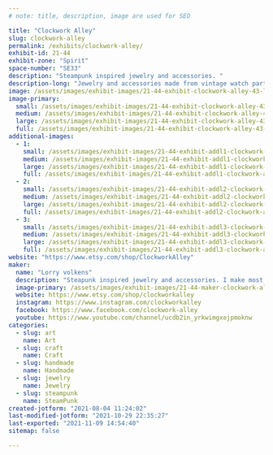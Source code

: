 ```yaml
---
# note: title, description, image are used for SEO

title: "Clockwork Alley"
slug: clockwork-alley
permalink: /exhibits/clockwork-alley/
exhibit-id: 21-44
exhibit-zone: "Spirit"
space-number: "SE33"
description: "Steampunk inspired jewelry and accessories. "
description-long: "Jewelry and accessories made from vintage watch parts. We make necklaces, ring, earrings, hair accessories, pill boxes, cufflink&#039;s  and more.."
image: /assets/images/exhibit-images/21-44-exhibit-clockwork-alley-43-lake-eola-street-photography-030-2-2661-large.jpg
image-primary: 
  small: /assets/images/exhibit-images/21-44-exhibit-clockwork-alley-43-lake-eola-street-photography-030-2-2661-small.jpg
  medium: /assets/images/exhibit-images/21-44-exhibit-clockwork-alley-43-lake-eola-street-photography-030-2-2661-medium.jpg
  large: /assets/images/exhibit-images/21-44-exhibit-clockwork-alley-43-lake-eola-street-photography-030-2-2661-large.jpg
  full: /assets/images/exhibit-images/21-44-exhibit-clockwork-alley-43-lake-eola-street-photography-030-2-2661-full.jpg
additional-images: 
  - 1:
    small: /assets/images/exhibit-images/21-44-exhibit-addl1-clockwork-alley-1455154-548343951902686-2082497887-n-small.jpg
    medium: /assets/images/exhibit-images/21-44-exhibit-addl1-clockwork-alley-1455154-548343951902686-2082497887-n-medium.jpg
    large: /assets/images/exhibit-images/21-44-exhibit-addl1-clockwork-alley-1455154-548343951902686-2082497887-n-large.jpg
    full: /assets/images/exhibit-images/21-44-exhibit-addl1-clockwork-alley-1455154-548343951902686-2082497887-n-full.jpg
  - 2:
    small: /assets/images/exhibit-images/21-44-exhibit-addl2-clockwork-alley-2017-10-28-10-30-51-preview-small.jpeg
    medium: /assets/images/exhibit-images/21-44-exhibit-addl2-clockwork-alley-2017-10-28-10-30-51-preview-medium.jpeg
    large: /assets/images/exhibit-images/21-44-exhibit-addl2-clockwork-alley-2017-10-28-10-30-51-preview-large.jpeg
    full: /assets/images/exhibit-images/21-44-exhibit-addl2-clockwork-alley-2017-10-28-10-30-51-preview-full.jpeg
  - 3:
    small: /assets/images/exhibit-images/21-44-exhibit-addl3-clockwork-alley-84513856-3459823657421353-5066130516537769984-o-small.jpg
    medium: /assets/images/exhibit-images/21-44-exhibit-addl3-clockwork-alley-84513856-3459823657421353-5066130516537769984-o-medium.jpg
    large: /assets/images/exhibit-images/21-44-exhibit-addl3-clockwork-alley-84513856-3459823657421353-5066130516537769984-o-large.jpg
    full: /assets/images/exhibit-images/21-44-exhibit-addl3-clockwork-alley-84513856-3459823657421353-5066130516537769984-o-full.jpg
website: "https://www.etsy.com/shop/ClockworkAlley"
maker: 
  name: "Lorry volkens"
  description: "Steapunk inspired jewelry and accessories. I make most of my jewelry from vintage watch parts."
  image-primary: /assets/images/exhibit-images/21-44-maker-clockwork-alley-lake-eola-street-photography-030-2-medium.jpg
  website: https://www.etsy.com/shop/clockworkalley
  instagram: https://www.instagram.com/clockworkalley
  facebook: https://www.facebook.com/clockwork-alley
  youtube: https://www.youtube.com/channel/ucdb2in_yrkwimgxejpmoknw
categories: 
  - slug: art
    name: Art
  - slug: craft
    name: Craft
  - slug: handmade
    name: Handmade
  - slug: jewelry
    name: Jewelry
  - slug: steampunk
    name: SteamPunk
created-jotform: "2021-08-04 11:24:02"
last-modified-jotform: "2021-10-29 22:35:27"
last-exported: "2021-11-09 14:54:40"
sitemap: false

---
```

